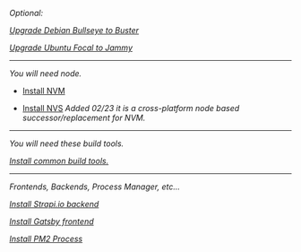 *Optional:*

*[Upgrade Debian Bullseye to Buster](https://github.com/brettjrea/Debian_Bullseye_Upgrade_Script)*

*[Upgrade Ubuntu Focal to Jammy](https://github.com/brettjrea/Ubuntu_Jammy_Upgrade_Script)*

---
*You will need node.*

* [Install NVM](https://github.com/brettjrea/Debian_Install_NVM)

* [Install NVS](https://github.com/brettjrea/Debian_Install_NVS)
*Added 02/23 it is a cross-platform node based successor/replacement for NVM.*
---

*You will need these build tools.*

*[Install common build tools.](https://github.com/brettjrea/Debian_Install_Common_Build_Tools)*

---

*Frontends, Backends, Process Manager, etc...*

*[Install Strapi.io backend](https://github.com/brettjrea/Debian_Strapi_Backend_API)*

*[Install Gatsby frontend](https://github.com/brettjrea/Gatsby_Typescript_Styled_Components)*

*[Install PM2 Process](https://github.com/brettjrea/Debian_Configure_PM2)*


